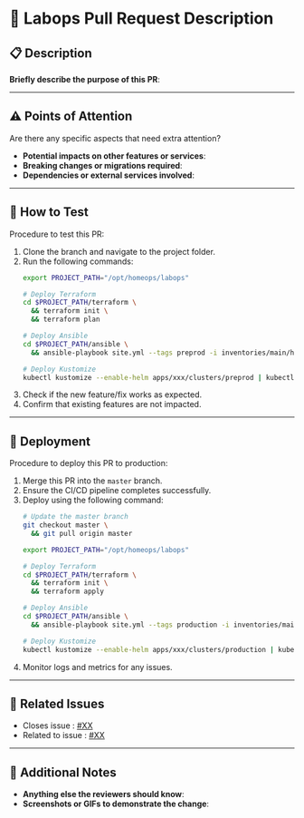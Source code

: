 # 📡 Labops Pull Request Description

## 📋 Description

**Briefly describe the purpose of this PR**:

---

## ⚠️ Points of Attention

Are there any specific aspects that need extra attention?
- **Potential impacts on other features or services**: 
- **Breaking changes or migrations required**: 
- **Dependencies or external services involved**: 

---

## 🧪 How to Test

Procedure to test this PR:
1. Clone the branch and navigate to the project folder.
2. Run the following commands:
    ```sh
    export PROJECT_PATH="/opt/homeops/labops"
   
   # Deploy Terraform
    cd $PROJECT_PATH/terraform \
      && terraform init \
      && terraform plan
   
    # Deploy Ansible
    cd $PROJECT_PATH/ansible \
      && ansible-playbook site.yml --tags preprod -i inventories/main/hosts
    
   # Deploy Kustomize
    kubectl kustomize --enable-helm apps/xxx/clusters/preprod | kubectl apply -f -
    ```
3. Check if the new feature/fix works as expected.
4. Confirm that existing features are not impacted.

---

## 🚀 Deployment

Procedure to deploy this PR to production:
1. Merge this PR into the `master` branch.
2. Ensure the CI/CD pipeline completes successfully.
3. Deploy using the following command:
    ```sh
   # Update the master branch
    git checkout master \
      && git pull origin master

    export PROJECT_PATH="/opt/homeops/labops"
   
   # Deploy Terraform
    cd $PROJECT_PATH/terraform \
      && terraform init \
      && terraform apply

   # Deploy Ansible
    cd $PROJECT_PATH/ansible \
      && ansible-playbook site.yml --tags production -i inventories/main/hosts
   
   # Deploy Kustomize
    kubectl kustomize --enable-helm apps/xxx/clusters/production | kubectl apply -f -
    ```
4. Monitor logs and metrics for any issues.

---

## 🔗 Related Issues

- Closes issue : [#XX](https://github.com/bingops-com/labops/issues/XX)
- Related to issue : [#XX](https://github.com/bingops-com/labops/issues/XX)

---

## 🙏 Additional Notes

- **Anything else the reviewers should know**: 
- **Screenshots or GIFs to demonstrate the change**:
